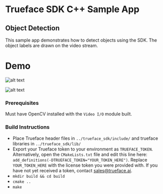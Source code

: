 # Trueface SDK C++ Sample App
## Object Detection
This sample app demonstrates how to detect objects using the SDK. The object labels are drawn on the video stream.

# Demo
![alt text](./demo_gifs/demo1.gif)

![alt text](./demo_gifs/demo2.gif)

### Prerequisites
Must have OpenCV installed with the `Video I/O` module built. 

### Build Instructions
* Place Trueface header files in `../trueface_sdk/include/` and trueface libraries in `../trueface_sdk/lib/`
* Export your Trueface token to your environment as `TRUEFACE_TOKEN`.
  Alternatively, open the `CMakeLists.txt` file and edit this line here: `add_definitions(-DTRUEFACE_TOKEN="YOUR_TOKEN_HERE")`.
  Replace `YOUR_TOKEN_HERE` with the license token you were provided with. If you have not yet received a token, contact sales@trueface.ai.
* `mkdir build && cd build`
* `cmake ..`
* `make`
